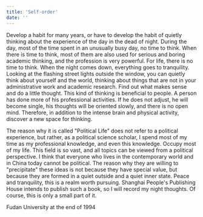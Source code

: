 ```yaml
---
title: 'Self-order'
date: ''
---
```

Develop a habit for many years, or have to develop the habit of quietly thinking about the experience of the day in the dead of night. During the day, most of the time spent in an unusually busy day, no time to think. When there is time to think, most of them are also used for serious and boring academic thinking, and the profession is very powerful. For life, there is no time to think. When the night comes down, everything goes to tranquility. Looking at the flashing street lights outside the window, you can quietly think about yourself and the world, thinking about things that are not in your administrative work and academic research. Find out what makes sense and do a little thought.
This kind of thinking is beneficial to people. A person has done more of his professional activities. If he does not adjust, he will become single, his thoughts will be oriented slowly, and there is no open mind. Therefore, in addition to the intense brain and physical activity, discover a new space for thinking.

The reason why it is called "Political Life" does not refer to a political experience, but rather, as a political science scholar, I spend most of my time as my professional knowledge, and even this knowledge. Occupy most of my life. This field is so vast, and all topics can be viewed from a political perspective. I think that everyone who lives in the contemporary world and in China today cannot be political.
The reason why they are willing to "precipitate" these ideas is not because they have special value, but because they are formed in a quiet outside and a quiet inner state. Peace and tranquility, this is a realm worth pursuing.
Shanghai People's Publishing House intends to publish such a book, so I will record my night thoughts. Of course, this is only a small part of it.

Fudan University at the end of 1994
